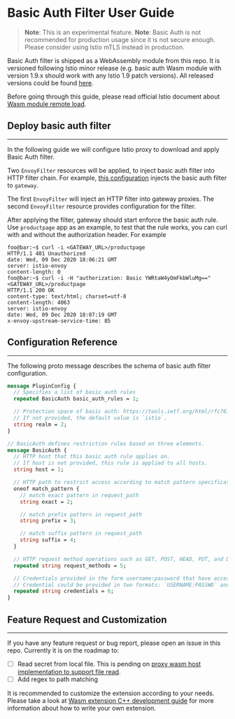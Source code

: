 # Basic Auth Filter User Guide

> **Note**: This is an experimental feature.
> **Note**: Basic Auth is not recommended for production usage since it is not secure enough. Please consider using Istio mTLS instead in production.

Basic Auth filter is shipped as a WebAssembly module from this repo.
It is versioned following Istio minor release (e.g. basic auth Wasm module with version 1.9.x should work with any Istio 1.9 patch versions).
All released versions could be found [here](https://github.com/istio-ecosystem/wasm-extensions/releases).

Before going through this guide, please read official Istio document about [Wasm module remote load](https://istio.io/latest/docs/ops/configuration/extensibility/wasm-module-distribution/).

## Deploy basic auth filter

---

In the following guide we will configure Istio proxy to download and apply Basic Auth filter.

Two `EnvoyFilter` resources will be applied, to inject basic auth filter into HTTP filter chain.
For example, [this configuration](./config/gateway-filter.yaml) injects the basic auth filter to `gateway`.

The first `EnvoyFilter` will inject an HTTP filter into gateway proxies. The second `EnvoyFilter` resource provides configuration for the filter.

After applying the filter, gateway should start enforce the basic auth rule.
Use `productpage` app as an example, to test that the rule works, you can curl with and without the authorization header.
For example

```console
foo@bar:~$ curl -i <GATEWAY_URL>/productpage
HTTP/1.1 401 Unauthorized
date: Wed, 09 Dec 2020 18:06:21 GMT
server: istio-envoy
content-length: 0
foo@bar:~$ curl -i -H "authorization: Basic YWRtaW4yOmFkbWluMg==" <GATEWAY_URL>/productpage
HTTP/1.1 200 OK
content-type: text/html; charset=utf-8
content-length: 4063
server: istio-envoy
date: Wed, 09 Dec 2020 18:07:19 GMT
x-envoy-upstream-service-time: 85
```

## Configuration Reference

---

The following proto message describes the schema of basic auth filter configuration.

```protobuf
message PluginConfig {
  // Specifies a list of basic auth rules
  repeated BasicAuth basic_auth_rules = 1;

  // Protection space of basic auth: https://tools.ietf.org/html/rfc7617#section-2.
  // If not provided, the default value is `istio`.
  string realm = 2;
}

// BasicAuth defines restriction rules based on three elements.
message BasicAuth {
  // HTTP host that this basic auth rule applies on.
  // If host is not provided, this rule is applied to all hosts.
  string host = 1;

  // HTTP path to restrict access according to match pattern specification.
  oneof match_pattern {
    // match exact pattern in request_path
    string exact = 2;

    // match prefix pattern in request_path
    string prefix = 3;

    // match suffix pattern in request_path
    string suffix = 4;
  }

  // HTTP request method operations such as GET, POST, HEAD, PUT, and DELETE.
  repeated string request_methods = 5;

  // Credentials provided in the form username:password that have access.
  // Credential could be provided in two formats: `USERNAME:PASSWD` and base64 encoded credentials.
  repeated string credentials = 6;
}
```

## Feature Request and Customization

---

If you have any feature request or bug report, please open an issue in this repo. Currently it is on the roadmap to:

* [ ] Read secret from local file. This is pending on [proxy wasm host implementation to support file read](https://github.com/proxy-wasm/proxy-wasm-cpp-host/issues/127).
* [ ] Add regex to path matching

It is recommended to customize the extension according to your needs.
Please take a look at [Wasm extension C++ development guide](../doc/write-a-wasm-extension-with-cpp.md) for more information about how to write your own extension.
